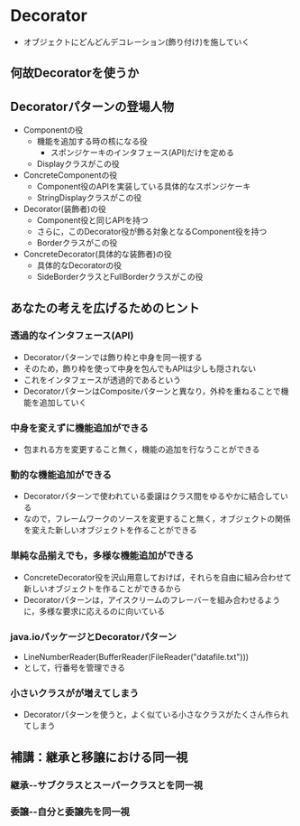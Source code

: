 # Decorator
* オブジェクトにどんどんデコレーション(飾り付け)を施していく

## 何故Decoratorを使うか

## Decoratorパターンの登場人物
* Componentの役
    * 機能を追加する時の核になる役
        * スポンジケーキのインタフェース(API)だけを定める
    * Displayクラスがこの役
* ConcreteComponentの役
    * Component役のAPIを実装している具体的なスポンジケーキ
    * StringDisplayクラスがこの役
* Decorator(装飾者)の役
    * Component役と同じAPIを持つ
    * さらに，このDecorator役が飾る対象となるComponent役を持つ
    * Borderクラスがこの役
* ConcreteDecorator(具体的な装飾者)の役
    * 具体的なDecoratorの役
    * SideBorderクラスとFullBorderクラスがこの役


## あなたの考えを広げるためのヒント
### 透過的なインタフェース(API)
* Decoratorパターンでは飾り枠と中身を同一視する
* そのため，飾り枠を使って中身を包んでもAPIは少しも隠されない
* これをインタフェースが透過的であるという
* DecoratorパターンはCompositeパターンと異なり，外枠を重ねることで機能を追加していく

### 中身を変えずに機能追加ができる
* 包まれる方を変更すること無く，機能の追加を行なうことができる

### 動的な機能追加ができる
* Decoratorパターンで使われている委譲はクラス間をゆるやかに結合している
* なので，フレームワークのソースを変更すること無く，オブジェクトの関係を変えた新しいオブジェクトを作ることができる

### 単純な品揃えでも，多様な機能追加ができる
* ConcreteDecorator役を沢山用意しておけば，それらを自由に組み合わせて新しいオブジェクトを作ることができるから
* Decoratorパターンは，アイスクリームのフレーバーを組み合わせるように，多様な要求に応えるのに向いている

### java.ioパッケージとDecoratorパターン
* LineNumberReader(BufferReader(FileReader("datafile.txt")))
* として，行番号を管理できる

### 小さいクラスがが増えてしまう
* Decoratorパターンを使うと，よく似ている小さなクラスがたくさん作られてしまう


## 補講：継承と移譲における同一視
### 継承--サブクラスとスーパークラスとを同一視
### 委譲--自分と委譲先を同一視
